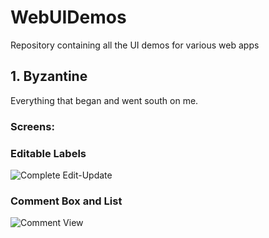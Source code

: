 # WebUIDemos
Repository containing all the UI demos for various web apps


 
## 1. Byzantine
Everything that began and went south on me.

### Screens:
### Editable Labels
![Complete Edit-Update](https://github.com/Keshava11/Byzantine/blob/master/screens/edit_update_commit_8.gif)

### Comment Box and List
![Comment View](https://github.com/Keshava11/Byzantine/blob/master/screens/comment_list_commit_13.gif)